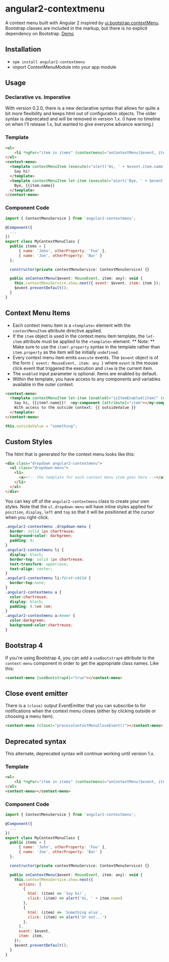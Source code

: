 # angular2-contextmenu

A context menu built with Angular 2 inspired by [ui.bootstrap.contextMenu](https://github.com/Templarian/ui.bootstrap.contextMenu).  Bootstrap classes are included in the markup, but there is no explicit dependency on Bootstrap. [Demo](http://plnkr.co/edit/wpJXpEh4zNZ4uCxTURx2?p=preview)

## Installation

- `npm install angular2-contextmenu`
- import ContextMenuModule into your app module

## Usage

### Declarative vs. Imperative

With version 0.2.0, there is a new declarative syntax that allows for quite a bit more flexibility and keeps html out of configuration objects.
The older syntax is deprecated and will be removed in version 1.x.  (I have no timeline on when I'll release 1.x, but wanted to give everyone advance warning.)

### Template

```html
<ul>
    <li *ngFor="item in items" (contextmenu)="onContextMenu($event, item)">Right Click: {{item.name}}</li>
</ul>
<context-menu>
  <template contextMenuItem (execute)="alert('Hi, ' + $event.item.name)">
    Say hi!
  </template>
  <template contextMenuItem let-item (execute)="alert('Bye, ' + $event.item.name)">
    Bye, {{item.name}}
  </template>
</context-menu>
```

### Component Code

```js
import { ContextMenuService } from 'angular2-contextmenu';

@Component({
  ...
})
export class MyContextMenuClass {
  public items = [
      { name: 'John', otherProperty: 'Foo' },
      { name: 'Joe', otherProperty: 'Bar' }
  };

  constructor(private contextMenuService: ContextMenuService) {}

  public onContextMenu($event: MouseEvent, item: any): void {
    this.contextMenuService.show.next({ event: $event, item: item });
    $event.preventDefault();
  }
}
```

## Context Menu Items

- Each context menu item is a `<template>` element with the `contextMenuItem` attribute directive applied.
- If the `item` object is used in the context menu item template, the `let-item` attribute must be applied to the `<template>` element. 
  ** Note: ** Make sure to use the `item?.property` syntax in the template rather than `item.property` as the item will be initially `undefined`.
- Every context menu item emits `execute` events. The `$event` object is of the form `{ event: MouseEvent, item: any }` where `event` is the mouse click event
  that triggered the execution and `item` is the current item.
- The `enabled` input parameter is optional.  Items are enabled by default.
- Within the template, you have access to any components and variables available in the outer context.

```html
<context-menu>
  <template contextMenuItem let-item [enabled]="isItemEnabled(item)" (execute)="alert('Hi, ' + $event.item.name); $event.event.preventDefault();">
    Say hi, {{item?.name}}!  <my-component [attribute]="item"></my-component>
    With access to the outside context: {{ outsideValue }}
  </template>
</context-menu>
```
```js
this.outsideValue = "something";
```

## Custom Styles

The html that is generated for the context menu looks like this:

```html
<div class="dropdown angular2-contextmenu">
  <ul class="dropdown-menu">
    <li>
      <a><!-- the template for each context menu item goes here --></a>
    </li>
  </ul>
</div>
```

You can key off of the `angular2-contextmenu` class to create your own styles.  Note that the `ul.dropdown-menu` will have inline styles applied for `position`, `display`, `left` and `top` so that it will be positioned at the cursor when you right-click.

```css
.angular2-contextmenu .dropdown-menu {
  border: solid 1px chartreuse;
  background-color: darkgreen;
  padding: 0;
}
.angular2-contextmenu li {
  display: block;
  border-top: solid 1px chartreuse;
  text-transform: uppercase;
  text-align: center;
}
.angular2-contextmenu li:first-child {
  border-top:none;
}
.angular2-contextmenu a {
  color:chartreuse;
  display: block;
  padding: 0.5em 1em;
}
.angular2-contextmenu a:hover {
  color:darkgreen;
  background-color:chartreuse;
}
```

## Bootstrap 4

If you're using Bootstrap 4, you can add a `useBootstrap4` attribute to the `context-menu` component in order to get the appropriate class names.  Like this:

```html
<context-menu [useBootstrap4]="true"></context-menu>
```

## Close event emitter

There is a `(close)` output EventEmitter that you can subscribe to for notifications when the context menu closes (either by clicking outside or choosing a menu item).

```html
<context-menu (close)="processContextMenuCloseEvent()"></context-menu>
```

## Deprecated syntax

This alternate, deprecated syntax will continue working until version 1.x.

### Template

```html
<ul>
    <li *ngFor="item in items" (contextmenu)="onContextMenu($event, item)">Right Click: {{item.name}}</li>
</ul>
<context-menu></context-menu>
```

### Component Code

```js
import { ContextMenuService } from 'angular2-contextmenu';

@Component({
  ...
})
export class MyContextMenuClass {
  public items = [
      { name: 'John', otherProperty: 'Foo' },
      { name: 'Joe', otherProperty: 'Bar' }
  };

  constructor(private contextMenuService: ContextMenuService) {}

  public onContextMenu($event: MouseEvent, item: any): void {
    this.contextMenuService.show.next({
      actions: [
        {
          html: (item) => `Say hi!`,
          click: (item) => alert('Hi, ' + item.name)
        },
        {
          html: (item) => `Something else`,
          click: (item) => alert('Or not...')
        },
      ],
      event: $event,
      item: item,
    });
    $event.preventDefault();
  }
}
```

